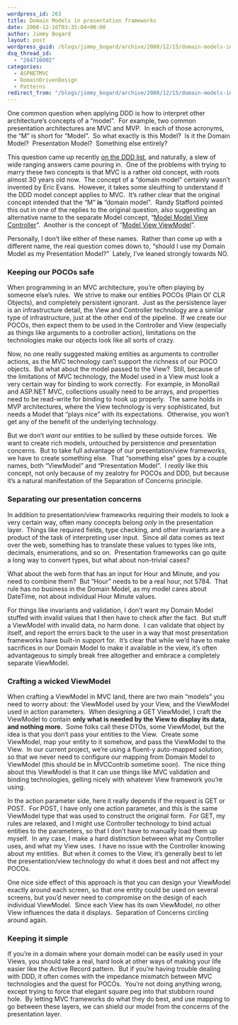 ```yaml
---
wordpress_id: 263
title: Domain Models in presentation frameworks
date: 2008-12-16T03:35:04+00:00
author: Jimmy Bogard
layout: post
wordpress_guid: /blogs/jimmy_bogard/archive/2008/12/15/domain-models-in-presentation-frameworks.aspx
dsq_thread_id:
  - "264716002"
categories:
  - ASPNETMVC
  - DomainDrivenDesign
  - Patterns
redirect_from: "/blogs/jimmy_bogard/archive/2008/12/15/domain-models-in-presentation-frameworks.aspx/"
---
```

One common question when applying DDD is how to interpret other architecture’s concepts of a “model”.&#160; For example, two common presentation architectures are MVC and MVP.&#160; In each of those acronyms, the “M” is short for “Model”.&#160; So what exactly is this Model?&#160; Is it the Domain Model?&#160; Presentation Model?&#160; Something else entirely?

This question came up recently [on the DDD list](http://tech.groups.yahoo.com/group/domaindrivendesign/message/9176), and naturally, a slew of wide ranging answers came pouring in.&#160; One of the problems with trying to marry these two concepts is that MVC is a rather old concept, with roots almost 30 years old now.&#160; The concept of a “domain model” certainly wasn’t invented by Eric Evans.&#160; However, it takes some sleuthing to understand if the DDD model concept applies to MVC.&#160; It’s rather clear that the original concept intended that the “M” **is** “domain model”.&#160; Randy Stafford pointed this out in one of the replies to the original question, also suggesting an alternative name to the separate Model concept, “[Model Model View Controller](http://c2.com/cgi/wiki?ModelModelViewController)”.&#160; Another is the concept of “[Model View ViewModel](http://blogs.msdn.com/johngossman/archive/2005/10/08/478683.aspx)”.

Personally, I don’t like either of these names.&#160; Rather than come up with a different name, the real question comes down to, “should I use my Domain Model as my Presentation Model?”&#160; Lately, I’ve leaned strongly towards NO.

### Keeping our POCOs safe

When programming in an MVC architecture, you’re often playing by someone else’s rules.&#160; We strive to make our entities POCOs (Plain Ol’ CLR Objects), and completely persistent ignorant.&#160; Just as the persistence layer is an infrastructure detail, the View and Controller technology are a similar type of infrastructure, just at the other end of the pipeline.&#160; If we create our POCOs, then expect them to be used in the Controller and View (especially as things like arguments to a controller action), limitations on the technologies make our objects look like all sorts of crazy.

Now, no one really suggested making entities as arguments to controller actions, as the MVC technology can’t support the richness of our POCO objects.&#160; But what about the model passed to the View?&#160; Still, because of the limitations of MVC technology, the Model used in a View must look a very certain way for binding to work correctly.&#160; For example, in MonoRail and ASP.NET MVC, collections usually need to be arrays, and properties need to be read-write for binding to hook up properly.&#160; The same holds in MVP architectures, where the View technology is very sophisticated, but needs a Model that “plays nice” with its expectations.&#160; Otherwise, you won’t get any of the benefit of the underlying technology.

But we don’t _want_ our entities to be sullied by these outside forces.&#160; We want to create rich models, untouched by persistence _and_ presentation concerns.&#160; But to take full advantage of our presentation/view frameworks, we have to create something else.&#160; That “something else” goes by a couple names, both “ViewModel” and “Presentation Model”.&#160; I _really_ like this concept, not only because of my zealotry for POCOs and DDD, but because it’s a natural manifestation of the Separation of Concerns principle.

### Separating our presentation concerns

In addition to presentation/view frameworks requiring their models to look a very certain way, often many concepts belong _only_ in the presentation layer.&#160; Things like required fields, type checking, and other invariants are a product of the task of interpreting user input.&#160; Since all data comes as text over the web, something has to translate these values to types like ints, decimals, enumerations, and so on.&#160; Presentation frameworks can go quite a long way to convert types, but what about non-trivial cases?

What about the web form that has an input for Hour and Minute, and you need to combine them?&#160; But “Hour” needs to be a real hour, not 5784.&#160; That rule has no business in the Domain Model, as my model cares about DateTime, not about individual Hour Minute values.

For things like invariants and validation, I don’t want my Domain Model stuffed with invalid values that I then have to check after the fact.&#160; But stuff a ViewModel with invalid data, no harm done.&#160; I can validate that object by itself, and report the errors back to the user in a way that most presentation frameworks have built-in support for.&#160; It’s clear that while we’d have to make sacrifices in our Domain Model to make it available in the view, it’s often advantageous to simply break free altogether and embrace a completely separate ViewModel.

### Crafting a wicked ViewModel

When crafting a ViewModel in MVC land, there are two main “models” you need to worry about: the ViewModel used by your View, and the ViewModel used in action parameters.&#160; When designing a GET ViewModel, I craft the ViewModel to contain **only what is needed by the View to display its data, and nothing more.**&#160; Some folks call these DTOs, some ViewModel, but the idea is that you don’t pass your entities to the View.&#160; Create some ViewModel, map your entity to it somehow, and pass the ViewModel to the View.&#160; In our current project, we’re using a fluent-y auto-mapped solution, so that we never need to configure our mapping from Domain Model to ViewModel (this should be in MVCContrib sometime soon).&#160; The nice thing about this ViewModel is that it can use things like MVC validation and binding technologies, gelling nicely with whatever View framework you’re using.

In the action parameter side, here it really depends if the request is GET or POST.&#160; For POST, I have only one action parameter, and this is the same ViewModel type that was used to construct the original form.&#160; For GET, my rules are relaxed, and I might use Controller technology to bind actual entities to the parameters, so that I don’t have to manually load them up myself.&#160; In any case, I make a hard distinction between what my Controller uses, and what my View uses.&#160; I have no issue with the Controller knowing about my entities.&#160; But when it comes to the View, it’s generally best to let the presentation/view technology do what it does best and not affect my POCOs.

One nice side effect of this approach is that you can design your ViewModel exactly around each screen, so that one entity could be used on several screens, but you’d never need to compromise on the design of each individual ViewModel.&#160; Since each View has its own ViewModel, no other View influences the data it displays.&#160; Separation of Concerns circling around again.

### Keeping it simple

If you’re in a domain where your domain model can be easily used in your Views, you should take a real, hard look at other ways of making your life easier like the Active Record pattern.&#160; But if you’re having trouble dealing with DDD, it often comes with the impedance mismatch between MVC technologies and the quest for POCOs.&#160; You’re not doing anything wrong, except trying to force that elegant square peg into that stubborn round hole.&#160; By letting MVC frameworks do what they do best, and use mapping to go between these layers, we can shield our model from the concerns of the presentation layer.